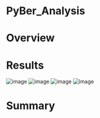# PyBer_Analysis

# Overview

# Results

![image](https://user-images.githubusercontent.com/96274446/152463024-edb9ba04-1f00-4699-b3b1-a33d5f127e22.png)
![image](https://user-images.githubusercontent.com/96274446/152463062-7c22111f-3d9d-4917-b784-30689c210aa7.png)
![image](https://user-images.githubusercontent.com/96274446/152463139-f563d6d7-0850-402d-b8ef-57eb1a6c6c07.png)
![image](https://user-images.githubusercontent.com/96274446/152463180-1ec096cc-c1f2-4664-bdee-8c2733f29f95.png)



# Summary

